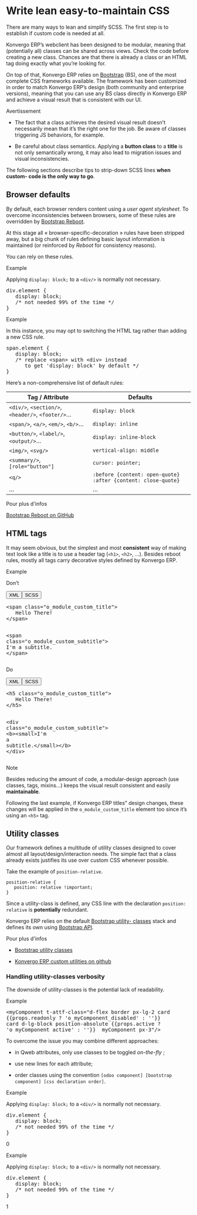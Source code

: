 # Write lean easy-to-maintain CSS

There are many ways to lean and simplify SCSS. The first step is to establish
if custom code is needed at all.

Konvergo ERP’s webclient has been designed to be modular, meaning that (potentially
all) classes can be shared across views. Check the code before creating a new
class. Chances are that there is already a class or an HTML tag doing exactly
what you’re looking for.

On top of that, Konvergo ERP relies on
[Bootstrap](https://getbootstrap.com/docs/5.1/getting-started/introduction/)
(BS), one of the most complete CSS frameworks available. The framework has
been customized in order to match Konvergo ERP’s design (both community and enterprise
versions), meaning that you can use any BS class directly in Konvergo ERP and achieve
a visual result that is consistent with our UI.

<div class="alert alert-warning">
<p class="alert-title">
Avertissement</p><ul>
<li><p>The fact that a class achieves the desired visual result doesn’t necessarily mean that it’s the
right one for the job. Be aware of classes triggering JS behaviors, for example.</p></li>
<li><p>Be careful about class semantics. Applying a <b>button class</b> to a <b>title</b> is not only
semantically wrong, it may also lead to migration issues and visual inconsistencies.</p></li>
</ul>
</div>

The following sections describe tips to strip-down SCSS lines **when custom-
code is the only way to go**.

## Browser defaults

By default, each browser renders content using a _user agent stylesheet_. To
overcome inconsistencies between browsers, some of these rules are overridden
by [Bootstrap Reboot](https://getbootstrap.com/docs/5.1/content/reboot/).

At this stage all « browser-specific-decoration » rules have been stripped
away, but a big chunk of rules defining basic layout information is maintained
(or reinforced by _Reboot_ for consistency reasons).

You can rely on these rules.

<div class="alert alert-success">
<p class="alert-title">
Example</p><p>Applying <code>display: block;</code> to a <code>&lt;div/&gt;</code> is normally not necessary.</p>
<div class="highlight-css notranslate"><div class="highlight"><pre><span></span><span class="nt">div</span><span class="p">.</span><span class="nc">element</span> <span class="p">{</span>
   <span class="k">display</span><span class="p">:</span> <span class="kc">block</span><span class="p">;</span>
   <span class="c">/* not needed 99% of the time */</span>
<span class="p">}</span>
</pre></div>
</div>
</div> <div class="alert alert-success">
<p class="alert-title">
Example</p><p>In this instance, you may opt to switching the HTML tag rather than adding a new CSS rule.</p>
<div class="highlight-css notranslate"><div class="highlight"><pre><span></span><span class="nt">span</span><span class="p">.</span><span class="nc">element</span> <span class="p">{</span>
   <span class="k">display</span><span class="p">:</span> <span class="kc">block</span><span class="p">;</span>
   <span class="c">/* replace &lt;span&gt; with &lt;div&gt; instead</span>
<span class="c">      to get 'display: block' by default */</span>
<span class="p">}</span>
</pre></div>
</div>
</div>

Here’s a non-comprehensive list of default rules:

Tag / Attribute | Defaults  
---|---  
`<div/>`, `<section/>`, `<header/>`, `<footer/>`… | `display: block`  
`<span/>`, `<a/>`, `<em/>`, `<b/>`… | `display: inline`  
`<button/>`, `<label/>`, `<output/>`… | `display: inline-block`  
`<img/>`, `<svg/>` | `vertical-align: middle`  
`<summary/>`, `[role="button"]` | `cursor: pointer;`  
`<q/>` |  `:before {content: open-quote}` `:after {content: close-quote}`  
… | …  
<div class="alert alert-secondary">
<p class="alert-title">
Pour plus d'infos</p><p><a href="https://github.com/twbs/bootstrap/blob/1a6fdfae6b/scss/_reboot.scss">Bootstrap Reboot on GitHub</a></p>
</div>

## HTML tags

It may seem obvious, but the simplest and most **consistent** way of making
text look like a title is to use a header tag (`<h1>`, `<h2>`, …). Besides
reboot rules, mostly all tags carry decorative styles defined by Konvergo ERP.

<div class="bg-light alert alert-success">
<p class="alert-title">
Example</p><div class="alert alert-danger docutils container">
<p>Don’t</p>
<div class="sphinx-tabs docutils container">
<div aria-label="Tabbed content" role="tablist"><button aria-controls="panel-0-WE1M" aria-selected="true" class="sphinx-tabs-tab code-tab group-tab" id="tab-0-WE1M" name="WE1M" role="tab" tabindex="0">XML</button><button aria-controls="panel-0-U0NTUw==" aria-selected="false" class="sphinx-tabs-tab code-tab group-tab" id="tab-0-U0NTUw==" name="U0NTUw==" role="tab" tabindex="-1">SCSS</button></div><div aria-labelledby="tab-0-WE1M" class="sphinx-tabs-panel code-tab group-tab" id="panel-0-WE1M" name="WE1M" role="tabpanel" tabindex="0"><div class="highlight-html notranslate"><div class="highlight"><pre><span></span><span class="p">&lt;</span><span class="nt">span</span> <span class="na">class</span><span class="o">=</span><span class="s">"o_module_custom_title"</span><span class="p">&gt;</span>
   Hello There!
<span class="p">&lt;/</span><span class="nt">span</span><span class="p">&gt;</span>

<span class="p">&lt;</span><span class="nt">span</span> <span class="na">class</span><span class="o">=</span><span class="s">"o_module_custom_subtitle"</span><span class="p">&gt;</span>
   I'm a subtitle.
<span class="p">&lt;/</span><span class="nt">span</span><span class="p">&gt;</span>
</pre></div>
</div>
</div><div aria-labelledby="tab-0-U0NTUw==" class="sphinx-tabs-panel code-tab group-tab" hidden="true" id="panel-0-U0NTUw==" name="U0NTUw==" role="tabpanel" tabindex="0"><div class="highlight-css notranslate"><div class="highlight"><pre><span></span><span class="p">.</span><span class="nc">o_module_custom_title</span> <span class="p">{</span>
   <span class="k">display</span><span class="p">:</span> <span class="kc">block</span><span class="p">;</span>
   <span class="k">font-size</span><span class="p">:</span> <span class="mi">120</span><span class="kt">%</span><span class="p">;</span>
   <span class="k">font-weight</span><span class="p">:</span> <span class="kc">bold</span><span class="p">;</span>
   <span class="k">animation</span><span class="p">:</span> <span class="mi">1</span><span class="kt">s</span> <span class="kc">linear</span> <span class="mi">1</span><span class="kt">s</span> <span class="n">mycustomAnimation</span><span class="p">;</span>
<span class="p">}</span>

<span class="p">.</span><span class="nc">o_module_custom_subtitle</span> <span class="p">{</span>
   <span class="k">display</span><span class="p">:</span> <span class="kc">block</span><span class="p">;</span>
   <span class="k">font-size</span><span class="p">:</span> <span class="mi">12</span><span class="kt">px</span><span class="p">;</span>
   <span class="k">font-weight</span><span class="p">:</span> <span class="kc">bold</span><span class="p">;</span>
   <span class="k">animation</span><span class="p">:</span> <span class="mi">2</span><span class="kt">s</span> <span class="kc">linear</span> <span class="mi">1</span><span class="kt">s</span> <span class="n">mycustomAnimation</span><span class="p">;</span>
<span class="p">}</span>
</pre></div>
</div>
</div></div>
</div>
<div class="alert alert-success docutils container">
<p>Do</p>
<div class="sphinx-tabs docutils container">
<div aria-label="Tabbed content" role="tablist"><button aria-controls="panel-1-WE1M" aria-selected="true" class="sphinx-tabs-tab code-tab group-tab" id="tab-1-WE1M" name="WE1M" role="tab" tabindex="0">XML</button><button aria-controls="panel-1-U0NTUw==" aria-selected="false" class="sphinx-tabs-tab code-tab group-tab" id="tab-1-U0NTUw==" name="U0NTUw==" role="tab" tabindex="-1">SCSS</button></div><div aria-labelledby="tab-1-WE1M" class="sphinx-tabs-panel code-tab group-tab" id="panel-1-WE1M" name="WE1M" role="tabpanel" tabindex="0"><div class="highlight-html notranslate"><div class="highlight"><pre><span></span><span class="p">&lt;</span><span class="nt">h5</span> <span class="na">class</span><span class="o">=</span><span class="s">"o_module_custom_title"</span><span class="p">&gt;</span>
   Hello There!
<span class="p">&lt;/</span><span class="nt">h5</span><span class="p">&gt;</span>

<span class="p">&lt;</span><span class="nt">div</span> <span class="na">class</span><span class="o">=</span><span class="s">"o_module_custom_subtitle"</span><span class="p">&gt;</span>
   <span class="p">&lt;</span><span class="nt">b</span><span class="p">&gt;&lt;</span><span class="nt">small</span><span class="p">&gt;</span>I'm a subtitle.<span class="p">&lt;/</span><span class="nt">small</span><span class="p">&gt;&lt;/</span><span class="nt">b</span><span class="p">&gt;</span>
<span class="p">&lt;/</span><span class="nt">div</span><span class="p">&gt;</span>
</pre></div>
</div>
</div><div aria-labelledby="tab-1-U0NTUw==" class="sphinx-tabs-panel code-tab group-tab" hidden="true" id="panel-1-U0NTUw==" name="U0NTUw==" role="tabpanel" tabindex="0"><div class="highlight-css notranslate"><div class="highlight"><pre><span></span><span class="p">.</span><span class="nc">o_module_custom_title</span> <span class="p">{</span>
   <span class="k">animation</span><span class="p">:</span> <span class="mi">1</span><span class="kt">s</span> <span class="kc">linear</span> <span class="mi">1</span><span class="kt">s</span> <span class="n">mycustomAnimation</span><span class="p">;</span>
<span class="p">}</span>

<span class="p">.</span><span class="nc">o_module_custom_subtitle</span> <span class="p">{</span>
   <span class="k">animation</span><span class="p">:</span> <span class="mi">2</span><span class="kt">s</span> <span class="kc">linear</span> <span class="mi">1</span><span class="kt">s</span> <span class="n">mycustomAnimation</span><span class="p">;</span>
<span class="p">}</span>
</pre></div>
</div>
</div></div>
</div>
</div> <div class="alert alert-primary">
<p class="alert-title">
Note</p><p>Besides reducing the amount of code, a modular-design approach (use classes, tags, mixins…)
keeps the visual result consistent and easily <b>maintainable</b>.</p>
<p>Following the last example, if Konvergo ERP titles” design changes, these changes will be applied in the
<code>o_module_custom_title</code> element too since it’s using an <code>&lt;h5&gt;</code> tag.</p>
</div>

## Utility classes

Our framework defines a multitude of utility classes designed to cover almost
all layout/design/interaction needs. The simple fact that a class already
exists justifies its use over custom CSS whenever possible.

Take the example of `position-relative`.

    
    
    position-relative {
       position: relative !important;
    }
    

Since a utility-class is defined, any CSS line with the declaration `position:
relative` is **potentially** redundant.

Konvergo ERP relies on the default [Bootstrap utility-
classes](https://getbootstrap.com/docs/5.1/utilities/background/) stack and
defines its own using [Bootstrap
API](https://getbootstrap.com/docs/5.1/utilities/api/).

<div class="alert alert-secondary">
<p class="alert-title">
Pour plus d'infos</p><ul>
<li><p><a href="https://getbootstrap.com/docs/5.1/utilities/api/">Bootstrap utility classes</a></p></li>
<li><p><a href="https://github.com/odoo/odoo/blob/16.0/addons/web/static/src/scss/utilities_custom.scss">Konvergo ERP custom utilities on github</a></p></li>
</ul>
</div>

### Handling utility-classes verbosity

The downside of utility-classes is the potential lack of readability.

<div class="alert alert-success">
<p class="alert-title">
Example</p><div class="highlight-html notranslate"><div class="highlight"><pre><span></span><span class="p">&lt;</span><span class="nt">myComponent</span> <span class="na">t-attf-class</span><span class="o">=</span><span class="s">"d-flex border px-lg-2 card</span>
<span class="s">{{props.readonly ? 'o_myComponent_disabled' : ''}}</span>
<span class="s">card d-lg-block position-absolute {{props.active ?</span>
<span class="s">'o_myComponent_active' : ''}}  myComponent px-3"</span><span class="p">/&gt;</span>
</pre></div>
</div>
</div>

To overcome the issue you may combine different approaches:

  * in Qweb attributes, only use classes to be toggled _on-the-fly_ ;

  * use new lines for each attribute;

  * order classes using the convention `[odoo component] [bootstrap component] [css declaration order]`.

<div class="alert alert-success">
<p class="alert-title">
Example</p><p>Applying <code>display: block;</code> to a <code>&lt;div/&gt;</code> is normally not necessary.</p>
<div class="highlight-css notranslate"><div class="highlight"><pre><span></span><span class="nt">div</span><span class="p">.</span><span class="nc">element</span> <span class="p">{</span>
   <span class="k">display</span><span class="p">:</span> <span class="kc">block</span><span class="p">;</span>
   <span class="c">/* not needed 99% of the time */</span>
<span class="p">}</span>
</pre></div>
</div>
</div>0 <div class="alert alert-success">
<p class="alert-title">
Example</p><p>Applying <code>display: block;</code> to a <code>&lt;div/&gt;</code> is normally not necessary.</p>
<div class="highlight-css notranslate"><div class="highlight"><pre><span></span><span class="nt">div</span><span class="p">.</span><span class="nc">element</span> <span class="p">{</span>
   <span class="k">display</span><span class="p">:</span> <span class="kc">block</span><span class="p">;</span>
   <span class="c">/* not needed 99% of the time */</span>
<span class="p">}</span>
</pre></div>
</div>
</div>1

